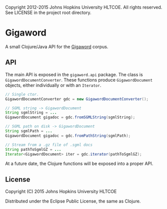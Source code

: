 Copyright 2012-2015 Johns Hopkins University HLTCOE. All rights
reserved. See LICENSE in the project root directory.

Gigaword
========

A small Clojure/Java API for the [Gigaword](https://catalog.ldc.upenn.edu/LDC2011T07) corpus.

## API

The main API is exposed in the `gigaword.api` package. The class is
`GigawordDocumentConverter`. These functions produce `GigawordDocument`
objects, either individually or with an `Iterator`.

```java
// Single ctor.
GigawordDocumentConverter gdc = new GigawordDocumentConverter();

// SGML string -> GigawordDocument
String sgmlString = ...
GigawordDocument gigadoc = gdc.fromSGMLString(sgmlString);

// SGML path on disk -> GigawordDocument
String sgmlPath = ...
GigawordDocument gigadoc = gdc.fromPathString(sgmlPath);

// Stream from a .gz file of .sgml docs
String pathToSgmlGZ = ...
Iterator<GigawordDocument> iter = gdc.iterator(pathToSgmlGZ);
```

At a future date, the Clojure functions will be exposed into a proper API.

## License

Copyright (C) 2015 Johns Hopkins University HLTCOE

Distributed under the Eclipse Public License, the same as Clojure.
